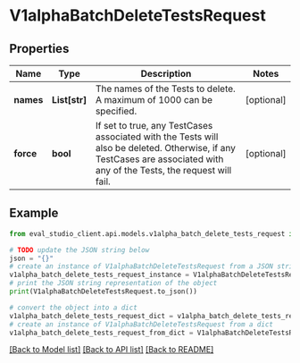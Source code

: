 # V1alphaBatchDeleteTestsRequest


## Properties

Name | Type | Description | Notes
------------ | ------------- | ------------- | -------------
**names** | **List[str]** | The names of the Tests to delete. A maximum of 1000 can be specified. | [optional] 
**force** | **bool** | If set to true, any TestCases associated with the Tests will also be deleted. Otherwise, if any TestCases are associated with any of the Tests, the request will fail. | [optional] 

## Example

```python
from eval_studio_client.api.models.v1alpha_batch_delete_tests_request import V1alphaBatchDeleteTestsRequest

# TODO update the JSON string below
json = "{}"
# create an instance of V1alphaBatchDeleteTestsRequest from a JSON string
v1alpha_batch_delete_tests_request_instance = V1alphaBatchDeleteTestsRequest.from_json(json)
# print the JSON string representation of the object
print(V1alphaBatchDeleteTestsRequest.to_json())

# convert the object into a dict
v1alpha_batch_delete_tests_request_dict = v1alpha_batch_delete_tests_request_instance.to_dict()
# create an instance of V1alphaBatchDeleteTestsRequest from a dict
v1alpha_batch_delete_tests_request_from_dict = V1alphaBatchDeleteTestsRequest.from_dict(v1alpha_batch_delete_tests_request_dict)
```
[[Back to Model list]](../README.md#documentation-for-models) [[Back to API list]](../README.md#documentation-for-api-endpoints) [[Back to README]](../README.md)


